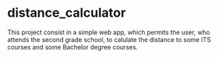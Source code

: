 # distance_calculator

This project consist in a simple web app, which permits the user, who attends the second grade school, to calulate the distance to some ITS courses and some Bachelor degree courses.
